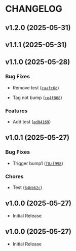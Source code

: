 # CHANGELOG

<!-- version list -->

## v1.2.0 (2025-05-31)


## v1.1.1 (2025-05-31)


## v1.1.0 (2025-05-28)

### Bug Fixes

- Remove test
  ([`caafc6d`](https://github.com/TaiDuc1001/syk4y/commit/caafc6d4b42643a0c8ad2041827b76ee2befd49c))

- Tag not bump
  ([`ce4f808`](https://github.com/TaiDuc1001/syk4y/commit/ce4f808cb2408f1335a0271bf382ec9bfdb15da7))

### Features

- Add test
  ([`ad04169`](https://github.com/TaiDuc1001/syk4y/commit/ad04169f86cacb35d82e9d0cc7539bbad90db814))


## v1.0.1 (2025-05-27)

### Bug Fixes

- Trigger bump1
  ([`f8af998`](https://github.com/TaiDuc1001/syk4y/commit/f8af998dc53e0312c9bfaae8e2159b9335d81a10))

### Chores

- Test
  ([`64bb62c`](https://github.com/TaiDuc1001/syk4y/commit/64bb62cb20dcb7dbf9653a8dd8d4f3a9b7b79a3a))


## v1.0.0 (2025-05-27)

- Initial Release

## v1.0.0 (2025-05-27)

- Initial Release

